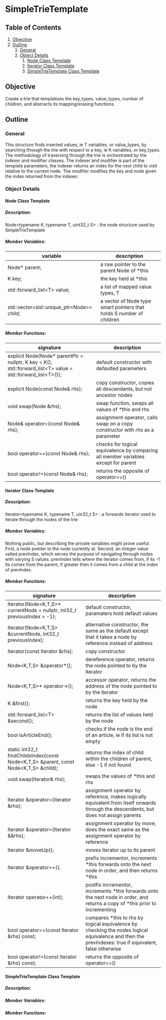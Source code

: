 # SimpleTrieTemplate
## Table of Contents

1. [Objective](#objective)
2. [Outline](#outline)
    1. [General](#general)
    2. [Object Details](#object-details)
        1. [Node Class Template](#node-class-template)
        2. [Iterator Class Template](#iterator-class-template)
        4. [SimpleTrieTemplate Class Template](#simpletrietemplate-class-template)

## Objective
Create a trie that templatizes the key_types, value_types, number of children, and abstracts its mapping/erasing functions.

## Outline

### General
This structure finds inserted values, ie T variables, or value_types, by searching through the trie with respect to a key, ie K variables, or key_types.  The methodology of traversing through the trie is orchestrated by the indexer and modifier classes.
The indexer and modifier is part of the template parameters, the indexer returns an index for the next child to visit relative to the current node.  The modifier modifies the key and node given the index returned from the indexer.

### Object Details

#### Node Class Template
##### Description:
Node\<typename K, typename T, uint32_t S\> : the node structure used by SimpleTrieTemplate

##### Member Variables:
variable | description
---------|---------
Node* parent; | a raw pointer to the parent Node of *this
K key; | the key held at *this
std::forward_list\<T\> value; | a list of mapped value types, T
std::vector\<std::unique_ptr\<Node\>\> child; | a vector of Node type smart pointers that holds S number of children

##### Member Functions:
signature | description
----------|-----------
explicit Node(Node* parentPtr = nullptr, K key = K(), std::forward_list\<T\> value = std::forward_list\<T\>()); | default constructor with defaulted parameters
explicit Node(const Node& rhs); | copy constructor, copies all descendants, but not ancestor nodes
void swap(Node &rhs); | swap function, swaps all values of *this and rhs
Node& operator=(const Node& rhs); | assignment operator, calls swap on a copy constructor with rhs as a parameter
bool operator==(const Node& rhs); | checks for logical equivalence by comparing all member variables except for parent
bool operator!=(const Node& rhs); | returns the opposite of operator==()



#### Iterator Class Template
##### Description:
Iterator\<typename K, typename T, uin32_t S\> : a forwards iterator used to iterate through the nodes of the trie

##### Member Variables:
Nothing public, but describing the private variables might prove useful.
First, a node pointer to the node currently at.  Second, an integer value valled prevIndex, which serves the purpose of navigating through nodes with varying S values.  prevIndex tells where the iterator comes from, if its -1 its comes from the parent, if greater then it comes from a child at the index of prevIndex.

##### Member Functions:
signature | description
----------|-----------
Iterator(Node\<K,T,S\>* currentNode = nullptr, int32_t previousIndex = -1); | default constructor, paramaters hold default values
Iterator(Node\<K,T,S\> &currentNode, int32_t previousIndex); | alternative constructor, the same as the default except that it takes a node by reference instead of address
Iterator(const Iterator &rhs); | copy constructor
Node\<K,T,S\> &operator*(); | dereference operator, returns the node pointed to by the iterator
Node\<K,T,S\>* operator->(); | accessor operator, returns the address of the node pointed to by the iterator
K &first(); | returns the key held by the node
std::forward_list\<T\> &second(); | returns the list of values held by the node
bool isArticleEnd(); | checks if the node is the end of an article, ie if its list is not empty
static int32_t findChildsIndex(const Node\<K,T,S\> &parent, const Node\<K,T,S\> &child); | returns the index of child within the children of parent, else -1 if not found
void swap(Iterator& rhs); | swaps the values of *this and rhs
Iterator &operator=(Iterator &rhs); | assignment operator by reference, makes logically equivalent from itself onwards through the descendents, but does not assign parents
Iterator &operator=(Iterator &&rhs); | assignment operator by move, does the exact same as the assignment operator by reference
Iterator &moveUp(); | moves iterator up to its parent
Iterator &operator++(); | prefix incrementor, increments *this forwards onto the next node in order, and then returns *this
Iterator operator++(int); | postfix incrementor, increments *this forwards onto the next node in order, and returns a copy of *this prior to incrementing
bool operator==(const Iterator &rhs) const; | compares *this to rhs by logical equivalence by checking the nodes logical equivalence and then the prevIndexes: true if equivalent, false otherwise
bool operator!=(const Iterator &rhs) const; | returns the opposite of operator==()



#### SimpleTrieTemplate Class Template
##### Description:

##### Member Variables:

##### Member Functions: